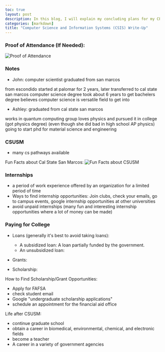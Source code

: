 ```yaml
---
toc: true
layout: post
description: In this blog, I will explain my concluding plans for my CPT project.
categories: [markdown]
title: "Computer Science and Information Systems (CSIS) Write-Up"
---
```


### Proof of Attendance (If Needed):

![]({{site.baseurl}}/images/CSISattendance.png "Proof of Attendance")

### Notes

- John: computer scientist graduated from san marcos

from escondido
started at palomar for 2 years, later transferred to cal state san marcos
computer science degree
took about 6 years to get bachelers degree
believes computer science is versatile field to get into



- Ashley: graduated from cal state san marcos


works in quantum computing group
loves physics and pursued it in college (got physics degree) (even though she did bad in high school AP physics)
going to start phd for material science and engineering






### CSUSM

- many cs pathways available

Fun Facts about Cal State San Marcos:
![]({{site.baseurl}}/images/CSUSMfunfacts.png "Fun Facts about CSUSM")


### Internships

- a period of work experience offered by an organization for a limited period of time
- Ways to find internship opportunities: Join clubs, check your emails, go to campus events, google internship opportunities at other universities
- avoid unpaid internships (many fun and interesting internship opportunities where a lot of money can be made)

### Paying for College

- Loans (generally it's best to avoid taking loans):
    - A subsidized loan: A loan partially funded by the government. 
    - An unsubsidized loan: 

- Grants:

- Scholarship:

How to Find Scholarship/Grant Opportunities:
- Apply for FAFSA
- check student email
- Google "undergraduate scholarship applications"
- schedule an appointment for the financial aid office

Life after CSUSM:

- continue graduate school
- obtain a career in biomedical, environmental, chemical, and electronic fields
- become a teacher
- A career in a variety of government agencies








